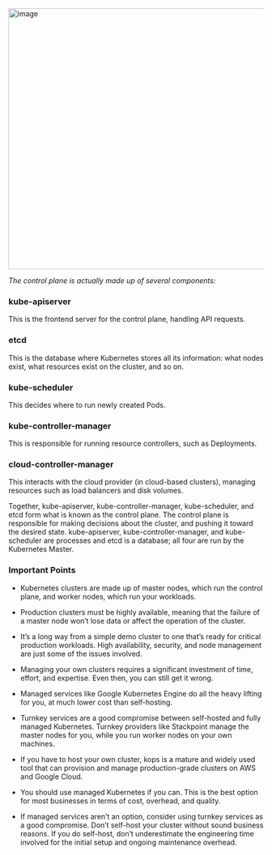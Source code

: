<img width="516" alt="image" src="https://github.com/psahni/aws_saa_prep/assets/84832/0438ff20-d9ff-45bc-b3c8-256f7cd10f6e">



*The control plane is actually made up of several components:*

### kube-apiserver
This is the frontend server for the control plane, handling API requests.

### etcd
This is the database where Kubernetes stores all its information: what nodes exist, what resources exist on the cluster, and so on.

### kube-scheduler
This decides where to run newly created Pods.

### kube-controller-manager
This is responsible for running resource controllers, such as Deployments.

### cloud-controller-manager
This interacts with the cloud provider (in cloud-based clusters), managing resources such as load balancers and disk volumes.

Together, kube-apiserver, kube-controller-manager, kube-scheduler, and etcd form what is known as the control plane. The control plane is responsible for making decisions about the cluster, and pushing it toward the desired state. kube-apiserver, kube-controller-manager, and kube-scheduler are processes and etcd is a database; all four are run by the Kubernetes Master.

### Important Points
 
* Kubernetes clusters are made up of master nodes, which run the control plane, and worker nodes, which run your workloads.

* Production clusters must be highly available, meaning that the failure of a master node won’t lose data or affect the operation of the cluster.

* It’s a long way from a simple demo cluster to one that’s ready for critical production workloads. High availability, security, and node management are just some of the issues involved.

* Managing your own clusters requires a significant investment of time, effort, and expertise. Even then, you can still get it wrong.

* Managed services like Google Kubernetes Engine do all the heavy lifting for you, at much lower cost than self-hosting.

* Turnkey services are a good compromise between self-hosted and fully managed Kubernetes. Turnkey providers like Stackpoint manage the master nodes for you, while you run worker nodes on your own machines.

* If you have to host your own cluster, kops is a mature and widely used tool that can provision and manage production-grade clusters on AWS and Google Cloud.

* You should use managed Kubernetes if you can. This is the best option for most businesses in terms of cost, overhead, and quality.

* If managed services aren’t an option, consider using turnkey services as a good compromise.
Don’t self-host your cluster without sound business reasons. If you do self-host, don’t underestimate the engineering time involved for the initial setup and ongoing maintenance overhead.
